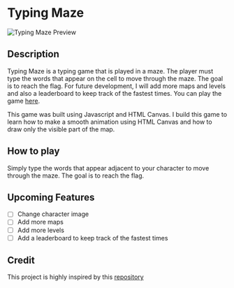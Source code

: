 # Typing Maze

![Typing Maze Preview](https://github.com/Erik3010/typing-maze/blob/master/preview.gif?raw=true)

## Description

Typing Maze is a typing game that is played in a maze. The player must type the words that appear on the cell to move through the maze. The goal is to reach the flag. For future development, I will add more maps and levels and also a leaderboard to keep track of the fastest times. You can play the game [here](https://erik3010.github.io/typing-maze/).

This game was built using Javascript and HTML Canvas. I build this game to learn how to make a smooth animation using HTML Canvas and how to draw only the visible part of the map.

## How to play

Simply type the words that appear adjacent to your character to move through the maze. The goal is to reach the flag.

## Upcoming Features

- [ ] Change character image
- [ ] Add more maps
- [ ] Add more levels
- [ ] Add a leaderboard to keep track of the fastest times

## Credit

This project is highly inspired by this [repository](https://github.com/WarPromo/typiebara)

